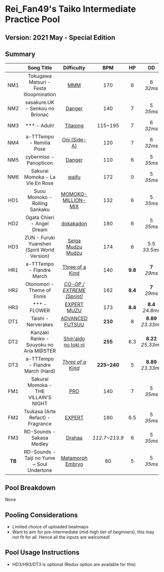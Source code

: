 # Rei_Fan49's Taiko Intermediate Practice Pool

## Version: 2021 May - Special Edition

## Summary

|   | Song Title | Difficulty | BPM | HP | OD | SD | Count | Length |
|:-:|:-:|:-:|:-:|:-:|:-:|:-:|:-:|:-:|
| NM1 | Tokugawa Matsuri - Festa Illoopmination | [MMM](https://osu.ppy.sh/b/2628306?m=1) | 170 | 6 | 6<br>*32ms* | 6<br>*x5.5* | 765 | 190 |
| NM2 | sasakure.UK - Senkou no Brionac | [Danger](https://osu.ppy.sh/b/2843666?m=1) | 140 | 7 | 5<br>*35ms* | 5<br>*x5.0* | 548 | 135 |
| NM3 | \*\*\* - Aduh! | [Titajong](https://osu.ppy.sh/b/2706333?m=1) | 115~195 | 7 | 6<br>*32ms* | 6<br>*x5.5* | 812 | 178 |
| NM4 | a-TTTempo - Remilia Pose | [Oni (Side-A)](https://osu.ppy.sh/b/2104531?m=1) | 120 | 7 | 6<br>*32ms* | 6<br>*x5.5* | 331 | 81 |
| NM5 | cybermiso - Panopticon | [Danger](https://osu.ppy.sh/b/2866046?m=1) | 110 | 6 | 5<br>*35ms* | 5<br>*x5.0* | 500 | 126 |
| NM6 | Sakurai Momoka - La Vie En Rose | [waifu](https://osu.ppy.sh/b/2750432?m=1) | 172 | 0 | 5<br>*35ms* | 5<br>*x5.0* | 475 | 125 |
| HD1 | Suou Momoko - Rolling Sankaku | [MOMOKO-MILLION-MIX](https://osu.ppy.sh/b/2857469?m=1) | 132 | 6 | 5<br>*35ms* | 5<br>*x5.0* | 840 | 245 |
| HD2 | Ogata Chieri - Angel Dream | [dokakadon](https://osu.ppy.sh/b/2894091?m=1) | 180 | 6 | 5<br>*35ms* | 5<br>*x5.0* | 567 | 130 |
| HD3 | ZUN - Furuki Yuanshen (Spirit World Version) | [Seiga Mudzu Mudzu](https://osu.ppy.sh/b/2877162?m=1) | 174 | 6 | 5.5<br>*33.5ms* | 5.5<br>*x5.25* | 390 | 100 |
| HR1 | a-TTTempo - Flandre March | [Three of a Kind](https://osu.ppy.sh/b/242446?m=1) | 140 | **9.8** | **7**<br>*29ms* | **7**<br>*x6.0* | 281 | 84 |
| HR2 | Otonomori - Theme of Ennis | *[CO-OP / EXTREME \(Sprint\)](https://osu.ppy.sh/beatmaps/2963353?mode=taiko)* | 162 | **8.4** | **7**<br>*29ms* | **7**<br>*x6.0* | 806 | 189 |
| HR3 | \*\*\* - FLOWER | [EXPERT MUZU](https://osu.ppy.sh/b/2103815?m=1) | 173 | **8.4** | **8.4**<br>*24.8ms* | **8.4**<br>*x6.7* | 533 | 119 |
| DT1 | Taishi - Nerverakes | [ADVANCED FUTSUU](https://osu.ppy.sh/b/2666644?m=1) | **210** | 8 | **8.89**<br>*23.33ms* | **1.875**<br>*x3.75* | 120 | **53** |
| DT2 | Kanzaki Ranko - Souyoku no Aria M@STER | [Shin'aido no toki ni](https://osu.ppy.sh/b/2895659?m=1) | **255** | 6.3 | **8.22**<br>*25.33ms* | **1.125**<br>*x3.45* | 399 | **111** |
| DT3 | a-TTTempo - Flandre March (Hard) | *[Three of a Kind](https://osu.ppy.sh/b/189885?m=1)* | **225~240** | 5 | **8.89**<br>*23.33ms* | **1.875**<br>*x3.75* | 228 | **59** |
| FM1 | Sakurai Momoka - THE VILLAIN'S NIGHT | [PRO](https://osu.ppy.sh/b/2858737?m=1) | 140 | 7 | 5<br>*35ms* | 5<br>*x5.0* | 362 | 133 |
| FM2 | Tsukasa (Arte Refact) - Fragrance | [EXPERT](https://osu.ppy.sh/b/2908363?m=1) | 180 | 6.5 | 5<br>*35ms* | 5<br>*x5.0* | 274 | 65 |
| FM3 | RD-Sounds - Sakasa Medley | [Drahaa](https://osu.ppy.sh/b/2796734?m=1) | *112.7~213.9* | 6 | 5<br>*35ms* | 5<br>*x5.0* | 615 | 172 |
| **TB** | RD-Sounds - Taiji no Yume ~ Soul Undertone | [Metamorph Embryo](https://osu.ppy.sh/b/2902261?m=1) | 80 | 5 | 5<br>*35ms* | 5<br>*x5.0* | 1446 | 385 |

## Pool Breakdown

None

## Pooling Considerations

- Limited choice of uploaded beatmaps
- Want to aim for pre-intermediate (mid-high tier of beginners), this may not fit for all. Hence all the inputs are welcomed!

## Pool Usage Instructions

- HD3/HR3/DT3 is optional (Redux option are available for this)